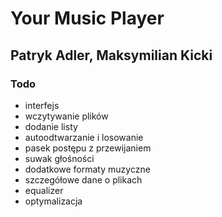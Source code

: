 # Your Music Player
## Patryk Adler, Maksymilian Kicki

### Todo
- interfejs
- wczytywanie plików
- dodanie listy
- autoodtwarzanie i losowanie
- pasek postępu z przewijaniem
- suwak głośności
- dodatkowe formaty muzyczne
- szczegółowe dane o plikach
- equalizer
- optymalizacja